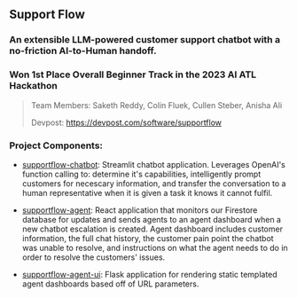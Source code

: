 ## Support Flow

### An extensible LLM-powered customer support chatbot with a no-friction AI-to-Human handoff.
### Won 1st Place Overall Beginner Track in the 2023 AI ATL Hackathon

> Team Members: Saketh Reddy, Colin Fluek, Cullen Steber, Anisha Ali
> 
> Devpost: https://devpost.com/software/supportflow

### Project Components:

- [supportflow-chatbot](https://github.com/Support-Flow/supportflow-chatbot): Streamlit chatbot application. Leverages OpenAI's function calling to: determine it's capabilities, intelligently prompt customers for necescary information, and transfer the conversation to a human representative when it is given a task it knows it cannot fulfil.

- [supportflow-agent](https://github.com/Support-Flow/supportflow-agent): React application that monitors our Firestore database for updates and sends agents to an agent dashboard when a new chatbot escalation is created. Agent dashboard includes customer information, the full chat history, the customer pain point the chatbot was unable to resolve, and instructions on what the agent needs to do in order to resolve the customers' issues.

- [supportflow-agent-ui](https://github.com/Support-Flow/supportflow-agent-ui): Flask application for rendering static templated agent dashboards based off of URL parameters. 
